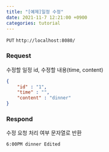 ```yaml
---
title: "[예제]일정 수정"
date: 2021-11-7 12:21:00 +0900
categories: tutorial
---
```

`PUT` `http://localhost:8080/`

### Request
수정할 일정 id, 수정할 내용(time, content)
```json
{
	"id" : "1",
	"time" : "",
	"content" : "dinner"
}
```

### Respond
수정 요청 처리 여부 문자열로 반환
```
6:00PM dinner Edited
```
